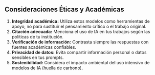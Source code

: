 ## Consideraciones Éticas y Académicas

1. **Integridad académica:** Utiliza estos modelos como herramientas de apoyo, no para sustituir el pensamiento crítico o el trabajo original.
2. **Citación adecuada:** Menciona el uso de IA en tus trabajos según las políticas de tu institución.
3. **Verificación de información:** Contrasta siempre las respuestas con fuentes académicas confiables.
4. **Privacidad de datos:** Evita compartir información personal o datos sensibles en tus prompts.
5. **Sostenibilidad:** Considera el impacto ambiental del uso intensivo de modelos de IA (huella de carbono).



